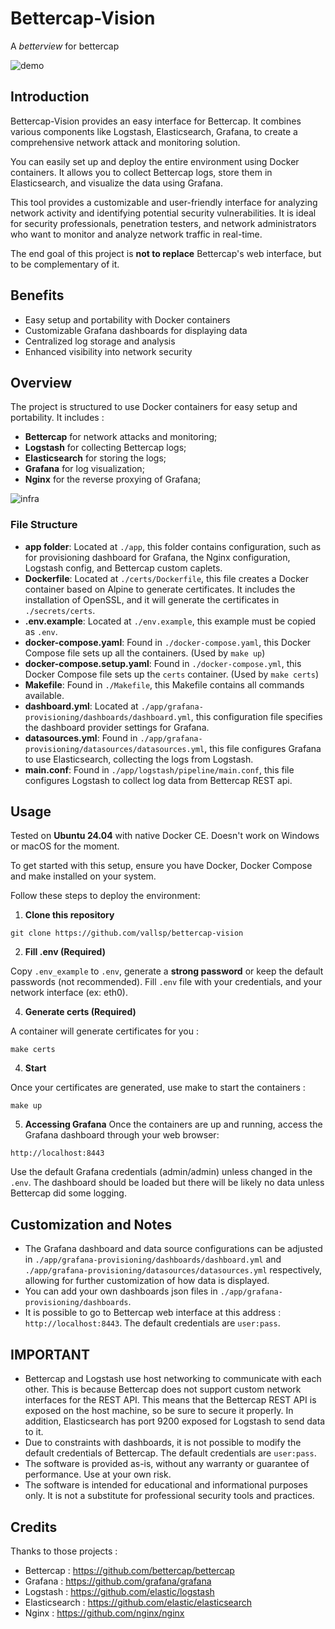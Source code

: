 # Bettercap-Vision

A *betterview* for bettercap

![demo](https://github.com/Vallsp/bettercap-vision/assets/145016532/40f47f61-fbeb-476b-b267-e3236e6b7180)

## Introduction
Bettercap-Vision provides an easy interface for Bettercap. It combines various components like Logstash, Elasticsearch, Grafana, to create a comprehensive network attack and monitoring solution.

You can easily set up and deploy the entire environment using Docker containers. It allows you to collect Bettercap logs, store them in Elasticsearch, and visualize the data using Grafana.

This tool provides a customizable and user-friendly interface for analyzing network activity and identifying potential security vulnerabilities. It is ideal for security professionals, penetration testers, and network administrators who want to monitor and analyze network traffic in real-time.

The end goal of this project is **not to replace** Bettercap's web interface, but to be complementary of it.

## Benefits
- Easy setup and portability with Docker containers
- Customizable Grafana dashboards for displaying data
- Centralized log storage and analysis
- Enhanced visibility into network security

## Overview

The project is structured to use Docker containers for easy setup and portability. It includes : 

- **Bettercap** for network attacks and monitoring;
- **Logstash** for collecting Bettercap logs;
- **Elasticsearch** for storing the logs;
- **Grafana** for log visualization;
- **Nginx** for the reverse proxying of Grafana;

![infra](https://github.com/Vallsp/bettercap-vision/assets/145016532/ef6cabf0-8096-4e26-9588-5cb3505ef70f)

### File Structure

- **app folder**: Located at `./app`, this folder contains configuration, such as for provisioning dashboard for Grafana, the Nginx configuration, Logstash config, and Bettercap custom caplets.
- **Dockerfile**: Located at `./certs/Dockerfile`, this file creates a Docker container based on Alpine to generate certificates. It includes the installation of OpenSSL, and it will generate the certificates in `./secrets/certs`.
- **.env.example**: Located at `./env.example`, this example must be copied as `.env`.
- **docker-compose.yaml**: Found in `./docker-compose.yaml`, this Docker Compose file sets up all the containers. (Used by `make up`)
- **docker-compose.setup.yaml**: Found in `./docker-compose.yml`, this Docker Compose file sets up the `certs` container. (Used by `make certs`)
- **Makefile**: Found in `./Makefile`, this Makefile contains all commands available.
- **dashboard.yml**: Located at `./app/grafana-provisioning/dashboards/dashboard.yml`, this configuration file specifies the dashboard provider settings for Grafana.
- **datasources.yml**: Found in `./app/grafana-provisioning/datasources/datasources.yml`, this file configures Grafana to use Elasticsearch, collecting the logs from Logstash.
- **main.conf**: Found in `./app/logstash/pipeline/main.conf`, this file configures Logstash to collect log data from Bettercap REST api.

## Usage

Tested on **Ubuntu 24.04** with native Docker CE. Doesn't work on Windows or macOS for the moment.

To get started with this setup, ensure you have Docker, Docker Compose and make installed on your system. 

Follow these steps to deploy the environment:

1. **Clone this repository**

```
git clone https://github.com/vallsp/bettercap-vision
```

2. **Fill .env (Required)**

Copy `.env_example` to `.env`, generate a **strong password** or keep the default passwords (not recommended).
Fill `.env` file with your credentials, and your network interface (ex: eth0).

4. **Generate certs (Required)**

A container will generate certificates for you :

```
make certs
```

4. **Start**
    
Once your certificates are generated, use make to start the containers :

```
make up
```

5. **Accessing Grafana**
Once the containers are up and running, access the Grafana dashboard through your web browser:

```http://localhost:8443```


Use the default Grafana credentials (admin/admin) unless changed in the `.env`. The dashboard should be loaded but there will be likely no data unless Bettercap did some logging.

## Customization and Notes

- The Grafana dashboard and data source configurations can be adjusted in `./app/grafana-provisioning/dashboards/dashboard.yml` and `./app/grafana-provisioning/datasources/datasources.yml` respectively, allowing for further customization of how data is displayed.
- You can add your own dashboards json files in `./app/grafana-provisioning/dashboards`.
- It is possible to go to Bettercap web interface at this address : ```http://localhost:8443```. The default credentials are ```user:pass```.

## IMPORTANT

- Bettercap and Logstash use host networking to communicate with each other. This is because Bettercap does not support custom network interfaces for the REST API. This means that the Bettercap REST API is exposed on the host machine, so be sure to secure it properly. In addition, Elasticsearch has port 9200 exposed for Logstash to send data to it.
- Due to constraints with dashboards, it is not possible to modify the default credentials of Bettercap. The default credentials are ```user:pass```.
- The software is provided as-is, without any warranty or guarantee of performance. Use at your own risk.
- The software is intended for educational and informational purposes only. It is not a substitute for professional security tools and practices.

## Credits

Thanks to those projects :

- Bettercap : https://github.com/bettercap/bettercap
- Grafana : https://github.com/grafana/grafana
- Logstash : https://github.com/elastic/logstash
- Elasticsearch : https://github.com/elastic/elasticsearch
- Nginx : https://github.com/nginx/nginx
